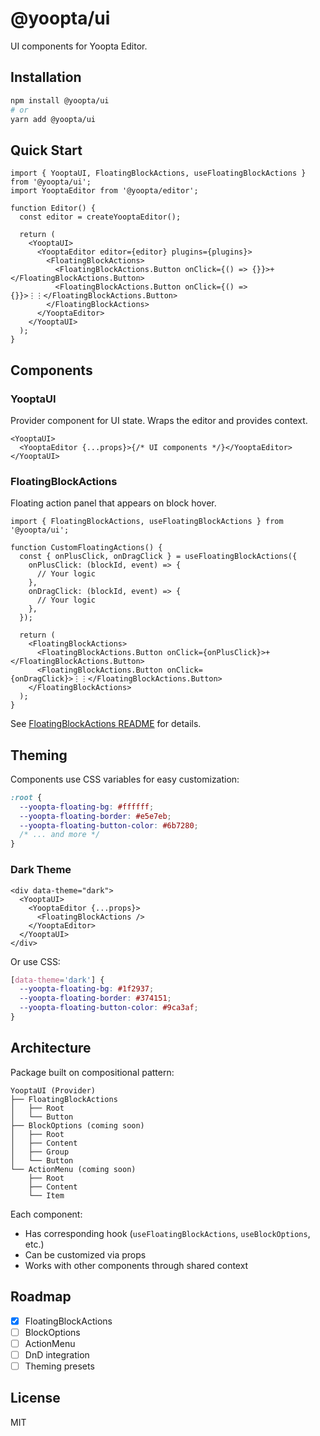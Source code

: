 # @yoopta/ui

UI components for Yoopta Editor.

## Installation

```bash
npm install @yoopta/ui
# or
yarn add @yoopta/ui
```

## Quick Start

```tsx
import { YooptaUI, FloatingBlockActions, useFloatingBlockActions } from '@yoopta/ui';
import YooptaEditor from '@yoopta/editor';

function Editor() {
  const editor = createYooptaEditor();

  return (
    <YooptaUI>
      <YooptaEditor editor={editor} plugins={plugins}>
        <FloatingBlockActions>
          <FloatingBlockActions.Button onClick={() => {}}>+</FloatingBlockActions.Button>
          <FloatingBlockActions.Button onClick={() => {}}>⋮⋮</FloatingBlockActions.Button>
        </FloatingBlockActions>
      </YooptaEditor>
    </YooptaUI>
  );
}
```

## Components

### YooptaUI

Provider component for UI state. Wraps the editor and provides context.

```tsx
<YooptaUI>
  <YooptaEditor {...props}>{/* UI components */}</YooptaEditor>
</YooptaUI>
```

### FloatingBlockActions

Floating action panel that appears on block hover.

```tsx
import { FloatingBlockActions, useFloatingBlockActions } from '@yoopta/ui';

function CustomFloatingActions() {
  const { onPlusClick, onDragClick } = useFloatingBlockActions({
    onPlusClick: (blockId, event) => {
      // Your logic
    },
    onDragClick: (blockId, event) => {
      // Your logic
    },
  });

  return (
    <FloatingBlockActions>
      <FloatingBlockActions.Button onClick={onPlusClick}>+</FloatingBlockActions.Button>
      <FloatingBlockActions.Button onClick={onDragClick}>⋮⋮</FloatingBlockActions.Button>
    </FloatingBlockActions>
  );
}
```

See [FloatingBlockActions README](./src/floating-block-actions/README.md) for details.

## Theming

Components use CSS variables for easy customization:

```css
:root {
  --yoopta-floating-bg: #ffffff;
  --yoopta-floating-border: #e5e7eb;
  --yoopta-floating-button-color: #6b7280;
  /* ... and more */
}
```

### Dark Theme

```tsx
<div data-theme="dark">
  <YooptaUI>
    <YooptaEditor {...props}>
      <FloatingBlockActions />
    </YooptaEditor>
  </YooptaUI>
</div>
```

Or use CSS:

```css
[data-theme='dark'] {
  --yoopta-floating-bg: #1f2937;
  --yoopta-floating-border: #374151;
  --yoopta-floating-button-color: #9ca3af;
}
```

## Architecture

Package built on compositional pattern:

```
YooptaUI (Provider)
├── FloatingBlockActions
│   ├── Root
│   └── Button
├── BlockOptions (coming soon)
│   ├── Root
│   ├── Content
│   ├── Group
│   └── Button
└── ActionMenu (coming soon)
    ├── Root
    ├── Content
    └── Item
```

Each component:

- Has corresponding hook (`useFloatingBlockActions`, `useBlockOptions`, etc.)
- Can be customized via props
- Works with other components through shared context

## Roadmap

- [x] FloatingBlockActions
- [ ] BlockOptions
- [ ] ActionMenu
- [ ] DnD integration
- [ ] Theming presets

## License

MIT
